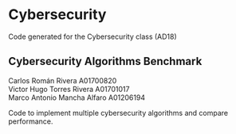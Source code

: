 # Cybersecurity

Code generated for the Cybersecurity class (AD18)

##  Cybersecurity Algorithms Benchmark

Carlos Román Rivera           A01700820  
Victor Hugo Torres Rivera     A01701017  
Marco Antonio Mancha Alfaro   A01206194  

Code to implement multiple cybersecurity algorithms and compare performance.
